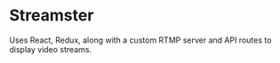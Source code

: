 # Streamster
Uses React, Redux, along with a custom RTMP server and API routes to display video streams.
